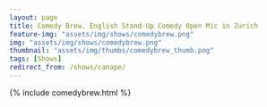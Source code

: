 ```yaml
---
layout: page
title: Comedy Brew. English Stand-Up Comedy Open Mic in Zurich
feature-img: "assets/img/shows/comedybrew.png"
img: "assets/img/shows/comedybrew.png"
thumbnail: "assets/img/thumbs/comedybrew_thumb.png"
tags: [Shows]
redirect_from: /shows/canape/
---
```


{% include comedybrew.html %}